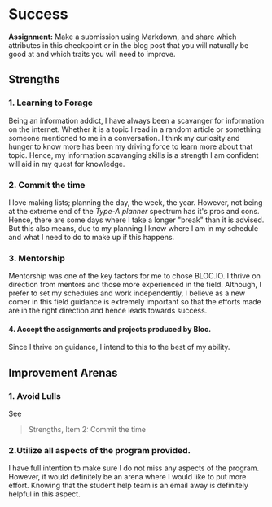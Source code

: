 # Success
**Assignment:**
Make a submission using Markdown, and share which attributes in this checkpoint or in the blog post that you will naturally be good at and which traits you will need to improve.

## Strengths
### 1. Learning to Forage
Being an information addict, I have always been a scavanger for information on the internet. Whether it is a topic I read in a random article or something someone mentioned to me in a conversation. I think my curiosity and hunger to know more has been my driving force to learn more about that topic. Hence, my information scavanging skills is a strength I am confident will aid in my quest for knowledge.

### 2. Commit the time
I love making lists; planning the day, the week, the year. However, not being at the extreme end of the _Type-A planner_ spectrum has it's pros and cons. Hence, there are some days where I take a longer "break" than it is advised. But this also means, due to my planning I know where I am in my schedule and what I need to do to make up if this happens. 

### 3. Mentorship
Mentorship was one of the key factors for me to chose BLOC.IO. I thrive on direction from mentors and those more experienced in the field. Although, I prefer to set my schedules and work independently, I believe as a new comer in this field guidance is extremely important so that the efforts made are in the right direction and hence leads towards success.

#### 4. Accept the assignments and projects produced by Bloc.
Since I thrive on guidance, I intend to this to the best of my ability. 

## Improvement Arenas

### 1. Avoid Lulls
See 
> Strengths, Item 2: Commit the time

### 2.Utilize all aspects of the program provided.
I have full intention to make sure I do not miss any aspects of the program. However, it would definitely be an arena where I would like to put more effort. Knowing that the student help team is an email away is definitely helpful in this aspect.





